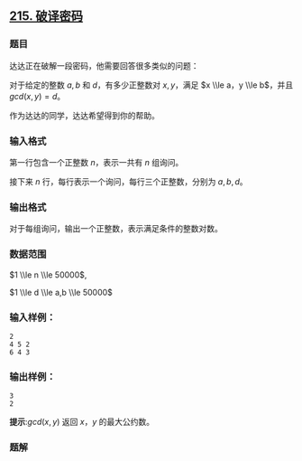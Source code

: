 ## [215\. 破译密码](https://www.acwing.com/problem/content/217/)

### 题目

达达正在破解一段密码，他需要回答很多类似的问题：

对于给定的整数 $a,b$ 和 $d$，有多少正整数对 $x,y$，满足 $x \\le a，y \\le b$，并且 $gcd(x,y)=d$。

作为达达的同学，达达希望得到你的帮助。

### 输入格式

第一行包含一个正整数 $n$，表示一共有 $n$ 组询问。

接下来 $n$ 行，每行表示一个询问，每行三个正整数，分别为 $a,b,d$。

### 输出格式

对于每组询问，输出一个正整数，表示满足条件的整数对数。

### 数据范围

$1 \\le n \\le 50000$,

$1 \\le d \\le a,b \\le 50000$

### 输入样例：

```
2
4 5 2
6 4 3
```

### 输出样例：

```
3
2
```

**提示**:$gcd(x,y)$ 返回 $x，y$ 的最大公约数。

### 题解

